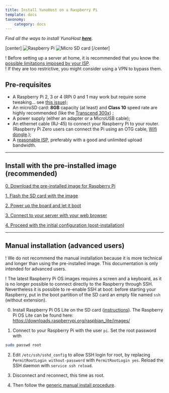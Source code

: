 ```yaml
---
title: Install YunoHost on a Raspberry Pi
template: docs
taxonomy:
    category: docs
---
```


*Find all the ways to install YunoHost **[here](/install)**.*

[center]
![Raspberry Pi](image://raspberrypi.jpg?resize=300&class=inline)
![Micro SD card](image://micro-sd-card.jpg?class=inline)
[/center]

! Before setting up a server at home, it is recommended that you know the [possible limitations imposed by your ISP](/administrate/advance/isp).  
! If they are too restrictive, you might consider using a VPN to bypass them.

## Pre-requisites

- A Raspberry Pi 2, 3 or 4 (RPi 0 and 1 may work but require some tweaking... see [this issue](https://github.com/YunoHost/issues/issues/1423));
- An microSD card: **8GB** capacity (at least) and **Class 10** speed rate are highly recommended (like the [Transcend 300x](http://www.amazon.fr/Transcend-microSDHC-adaptateur-TS32GUSDU1E-Emballage/dp/B00CES44EO)) ;
- A power supply (either an adapter or a MicroUSB cable);
- An ethernet cable (RJ-45) to connect your Raspberry Pi to your router. (Raspberry Pi Zero users can connect the Pi using an OTG cable, [Wifi dongle](https://core-electronics.com.au/tutorials/raspberry-pi-zerow-headless-wifi-setup.html).);
- A [reasonable ISP](/isp), preferably with a good and unlimited upload bandwidth.

---

## Install with the pre-installed image (recommended)

<a class="btn btn-lg btn-default" href="/images">0. Download the pre-installed image for Raspberry Pi</a>

<a class="btn btn-lg btn-default" href="/burn_or_copy_iso">1. Flash the SD card with the image</a>

<a class="btn btn-lg btn-default" href="/plug_and_boot">2. Power up the board and let it boot</a>

<a class="btn btn-lg btn-default" href="/ssh">3. Connect to your server with your web browser</a>

<a class="btn btn-lg btn-default" href="/postinstall">4. Proceed with the initial configuration (post-installation)</a>

---

## Manual installation (advanced users)

! We do not recommend the manual installation because it is more technical and longer than using the pre-installed image. This documentation is only intended for advanced users.

! The latest Raspberry Pi OS images requires a screen and a keyboard, as it is no longer possible to connect directly to the Raspberry through SSH. Nevertheless it is possible to re-enable SSH at boot: before starting your Raspberry, put in the boot partition of the SD card an empty file named `ssh` (without extension).

0. Install Raspberry Pi OS Lite on the SD card ([instructions](https://www.raspberrypi.org/downloads/raspberry-pi-os/)). The Raspberry Pi OS Lite can be found here: https://downloads.raspberrypi.org/raspbian_lite/images/

1. Connect to your Raspberry Pi with the user `pi`. Set the root password with 
```bash
sudo passwd root
```

2. Edit `/etc/ssh/sshd_config` to allow SSH login for root, by replacing `PermitRootLogin without-password` with `PermitRootLogin yes`. Reload the SSH daemon with `service ssh reload`.

3. Disconnect and reconnect, this time as root.

4. Then follow the <a href="/install_manually">generic manual install procedure</a>.

